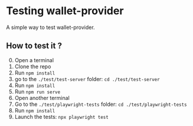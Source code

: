 # Testing wallet-provider
A simple way to test wallet-provider.

## How to test it ?

0. Open a terminal
1. Clone the repo
2. Run `npm install`
3. go to the `./test/test-server` folder: `cd ./test/test-server`
4. Run `npm install`
5. Run `npm run serve`
6. Open another terminal
7. Go to the `./test/playwright-tests` folder: `cd ./test/playwright-tests`
8. Run `npm install`
9. Launch the tests: `npx playwright test`
